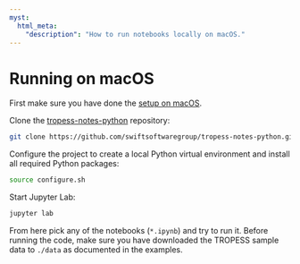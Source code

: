 ```yaml
---
myst:
  html_meta:
    "description": "How to run notebooks locally on macOS."
---
```


# Running on macOS

First make sure you have done the [setup on macOS](setup-macos). 

Clone the [tropess-notes-python](https://github.com/swiftsoftwaregroup/tropess-notes-python) repository:

```bash
git clone https://github.com/swiftsoftwaregroup/tropess-notes-python.git
```

Configure the project to create a local Python virtual environment and install all required Python packages: 

```bash
source configure.sh
```

Start Jupyter Lab:

```bash
jupyter lab
```

From here pick any of the notebooks (`*.ipynb`) and try to run it. Before running the code, make sure you have downloaded the TROPESS sample data  to `./data` as documented in the examples. 
